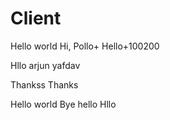 # Client
Hello world
Hi, Pollo+ Hello+100200

Hllo arjun yafdav

Thankss
Thanks

Hello world
Bye hello
Hllo
